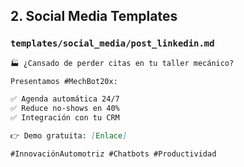 ## 2. Social Media Templates

### `templates/social_media/post_linkedin.md`
```markdown
🏭 ¿Cansado de perder citas en tu taller mecánico?

Presentamos #MechBot20x:

✅ Agenda automática 24/7
✅ Reduce no-shows en 40%
✅ Integración con tu CRM

👉 Demo gratuita: [Enlace]

#InnovaciónAutomotriz #Chatbots #Productividad
```
